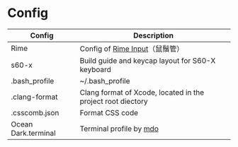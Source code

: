 # Config

| Config        | Description   |
| ------------- | ------------- |
| Rime | Config of [Rime Input][1]（鼠鬚管） |
| s60-x | Build guide and keycap layout for S60-X keyboard |
| .bash_profile | ~/.bash_profile |
| .clang-format | Clang format of Xcode, located in the project root diectory |
| .csscomb.json | Format CSS code |
| Ocean Dark.terminal | Terminal profile by [mdo][2] |

[1]: https://github.com/rime/squirrel
[2]: https://github.com/mdo/ocean-terminal
